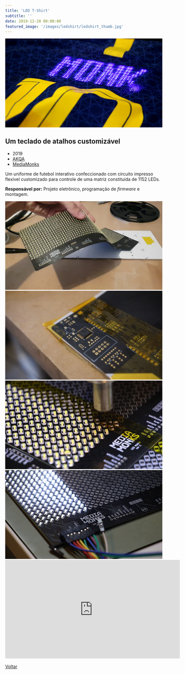 ```yaml
---
title: 'LED T-Shirt'
subtitle: ''
date: 2019-12-20 00:00:00
featured_image: '/images/ledshirt/ledshirt_thumb.jpg'
---
```


![](/images/ledshirt/ledshirt_01.jpg)

## Um teclado de atalhos customizável

* 2019
* [AKQA](https://www.akqa.com/)
* [MediaMonks](https://www.mediamonks.com/)

Um uniforme de futebol interativo confeccionado com circuito impresso flexível customizado para controle de uma matriz constituida de 1152 LEDs.

**Responsável por:** Projeto eletrônico, programação de *firmware* e montagem.

<div class="gallery" data-columns="2">
	<img src="/images/ledshirt/ledshirt_02.jpg">
	<img src="/images/ledshirt/ledshirt_03.jpg">
	<img src="/images/ledshirt/ledshirt_04.png">
	<img src="/images/ledshirt/ledshirt_05.png">
</div>

<iframe width="560" height="315" src="https://www.youtube.com/embed/nXmhAg4DC6U" frameborder="0" allow="accelerometer; autoplay; clipboard-write; encrypted-media; gyroscope; picture-in-picture" allowfullscreen></iframe>

<a href='/' class="button button--large">Voltar</a>

